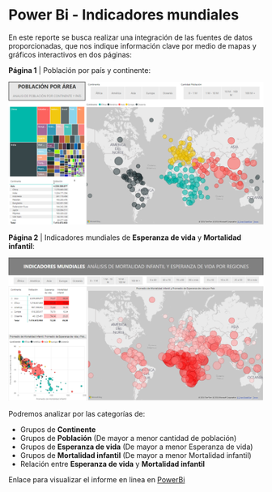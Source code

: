 # Power Bi - Indicadores mundiales

En este reporte se busca realizar una integración de las fuentes de datos proporcionadas, que nos indique información clave por medio de mapas y gráficos interactivos en dos páginas:

  **Página 1** | Población por país y continente:

  ![pagina_1.png](https://github.com/guadano/Power_Bi_Indicadores_mundiales/blob/main/Imagenes/pagina_1.png)
  
  **Página 2** | Indicadores mundiales de **Esperanza de vida** y **Mortalidad infantil**:

  ![pagina_2.png](https://github.com/guadano/Power_Bi_Indicadores_mundiales/blob/main/Imagenes/pagina_2.png)
  
Podremos analizar por las categorías de:

  - Grupos de **Continente**
  - Grupos de **Población** (De mayor a menor cantidad de población)
  - Grupos de **Esperanza de vida** (De mayor a menor Esperanza de vida)
  - Grupos de **Mortalidad infantil** (De mayor a menor Mortalidad infantil)
  - Relación entre **Esperanza de vida** y **Mortalidad infantil**
  
Enlace para visualizar el informe en linea en [PowerBi](https://app.powerbi.com/view?r=eyJrIjoiOGE1OTZiYjctMWMzMi00NTRlLTk1YmUtNTlmODFkYjMxOWE5IiwidCI6ImJlYTQyMGRlLTJkNjYtNDZmYy05OTVkLTUxYzYwN2MwOGQxZSIsImMiOjl9)
